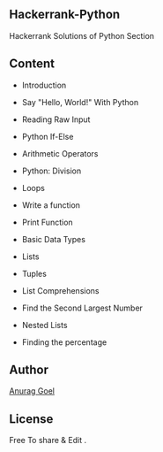 ## Hackerrank-Python
Hackerrank Solutions of Python Section

## Content
- Introduction

 - Say "Hello, World!" With Python

 - Reading Raw Input

 - Python If-Else

 - Arithmetic Operators

 - Python: Division

 - Loops

 - Write a function

 - Print Function

 - Basic Data Types

  - Lists

  - Tuples

  - List Comprehensions

  - Find the Second Largest Number

  - Nested Lists

  - Finding the percentage 

## Author
[Anurag Goel](http://www.anuraggoel.in)

## License
Free To share & Edit .
